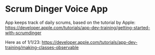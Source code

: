 #  Scrum Dinger Voice App  
App keeps track of daily scrums, based on the tutorial by Apple: https://developer.apple.com/tutorials/app-dev-training/getting-started-with-scrumdinger

Here as of 1/1/23: https://developer.apple.com/tutorials/app-dev-training/making-classes-observable


